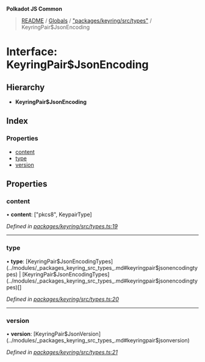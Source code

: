 **Polkadot JS Common**

> [README](../README.md) / [Globals](../globals.md) / ["packages/keyring/src/types"](../modules/_packages_keyring_src_types_.md) / KeyringPair$JsonEncoding

# Interface: KeyringPair$JsonEncoding

## Hierarchy

* **KeyringPair$JsonEncoding**

## Index

### Properties

* [content](_packages_keyring_src_types_.keyringpair_jsonencoding.md#content)
* [type](_packages_keyring_src_types_.keyringpair_jsonencoding.md#type)
* [version](_packages_keyring_src_types_.keyringpair_jsonencoding.md#version)

## Properties

### content

•  **content**: [\"pkcs8\", KeypairType]

*Defined in [packages/keyring/src/types.ts:19](https://github.com/polkadot-js/common/blob/bd1735ca/packages/keyring/src/types.ts#L19)*

___

### type

•  **type**: [KeyringPair$JsonEncodingTypes](../modules/_packages_keyring_src_types_.md#keyringpair$jsonencodingtypes) \| [KeyringPair$JsonEncodingTypes](../modules/_packages_keyring_src_types_.md#keyringpair$jsonencodingtypes)[]

*Defined in [packages/keyring/src/types.ts:20](https://github.com/polkadot-js/common/blob/bd1735ca/packages/keyring/src/types.ts#L20)*

___

### version

•  **version**: [KeyringPair$JsonVersion](../modules/_packages_keyring_src_types_.md#keyringpair$jsonversion)

*Defined in [packages/keyring/src/types.ts:21](https://github.com/polkadot-js/common/blob/bd1735ca/packages/keyring/src/types.ts#L21)*

